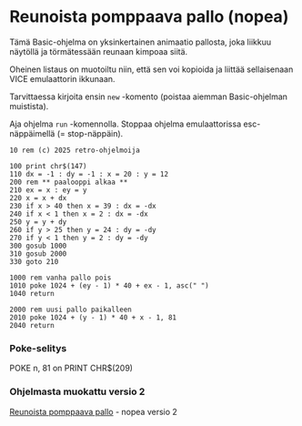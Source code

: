 # Reunoista pomppaava pallo (nopea)

Tämä Basic-ohjelma on yksinkertainen animaatio pallosta, joka liikkuu näytöllä ja törmätessään reunaan kimpoaa siitä.

Oheinen listaus on muotoiltu niin, että sen voi kopioida ja liittää sellaisenaan VICE emulaattorin ikkunaan.

Tarvittaessa kirjoita ensin `new` -komento (poistaa aiemman Basic-ohjelman muistista).

Aja ohjelma `run` -komennolla. Stoppaa ohjelma emulaattorissa esc-näppäimellä (= stop-näppäin).


```
10 rem (c) 2025 retro-ohjelmoija

100 print chr$(147)
110 dx = -1 : dy = -1 : x = 20 : y = 12
200 rem ** paalooppi alkaa **
210 ex = x : ey = y
220 x = x + dx
230 if x > 40 then x = 39 : dx = -dx
240 if x < 1 then x = 2 : dx = -dx
250 y = y + dy
260 if y > 25 then y = 24 : dy = -dy
270 if y < 1 then y = 2 : dy = -dy
300 gosub 1000
310 gosub 2000
330 goto 210

1000 rem vanha pallo pois
1010 poke 1024 + (ey - 1) * 40 + ex - 1, asc(" ")
1040 return

2000 rem uusi pallo paikalleen
2010 poke 1024 + (y - 1) * 40 + x - 1, 81
2040 return

```

### Poke-selitys

POKE n, 81 on PRINT CHR$(209)

### Ohjelmasta muokattu versio 2

[Reunoista pomppaava pallo](Pomppupallo%202%20v2.md) - nopea versio 2


